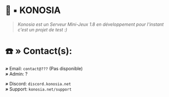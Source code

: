 # 🌴 ▪ KONOSIA


> *Konosia est un Serveur Mini-Jeux 1.8 en développement pour l'instant c'est un projet de test :)*

# ☎️​ » Contact(s):

***»*** Email: `contact@???` (Pas disponible)    
***»*** Admin: ?

***»*** Discord: `discord.konosia.net`    
***»*** Support: `konosia.net/support`

